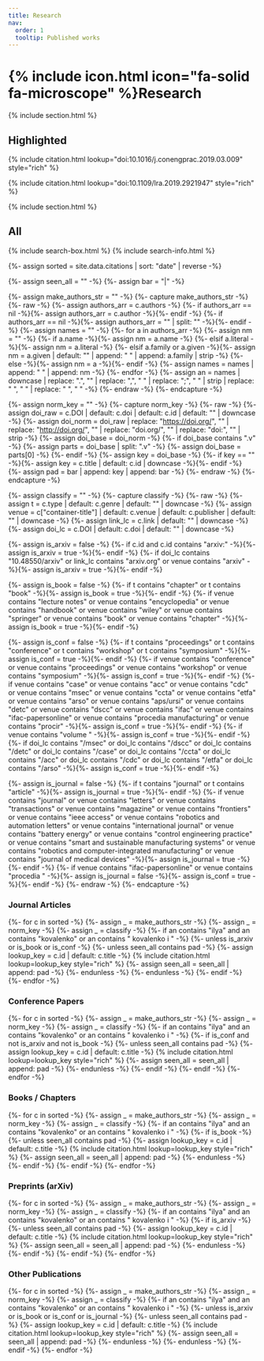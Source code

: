 ```yaml
---
title: Research
nav:
  order: 1
  tooltip: Published works
---
```


# {% include icon.html icon="fa-solid fa-microscope" %}Research



{% include section.html %}

## Highlighted

{% include citation.html lookup="doi:10.1016/j.conengprac.2019.03.009" style="rich" %}

{% include citation.html lookup="doi:10.1109/lra.2019.2921947" style="rich" %}

{% include section.html %}

## All

{% include search-box.html %}
{% include search-info.html %}

{%- assign sorted = site.data.citations | sort: "date" | reverse -%}

{%- assign seen_all = "" -%}
{%- assign bar = "|" -%}

{%- assign make_authors_str = "" -%}
{%- capture make_authors_str -%}
{%- raw -%}
{%- assign authors_arr = c.authors -%}
{%- if authors_arr == nil -%}{%- assign authors_arr = c.author -%}{%- endif -%}
{%- if authors_arr == nil -%}{%- assign authors_arr = "" | split: "" -%}{%- endif -%}
{%- assign names = "" -%}
{%- for a in authors_arr -%}
  {%- assign nm = "" -%}
  {%- if a.name -%}{%- assign nm = a.name -%}
  {%- elsif a.literal -%}{%- assign nm = a.literal -%}
  {%- elsif a.family or a.given -%}{%- assign nm = a.given | default: "" | append: " " | append: a.family | strip -%}
  {%- else -%}{%- assign nm = a -%}{%- endif -%}
  {%- assign names = names | append: " " | append: nm -%}
{%- endfor -%}
{%- assign an = names | downcase | replace: ".", "" | replace: ",", " " | replace: ";", " " | strip | replace: "  ", " " | replace: "  ", " " -%}
{%- endraw -%}
{%- endcapture -%}

{%- assign norm_key = "" -%}
{%- capture norm_key -%}
{%- raw -%}
{%- assign doi_raw = c.DOI | default: c.doi | default: c.id | default: "" | downcase -%}
{%- assign doi_norm = doi_raw
  | replace: "https://doi.org/", ""
  | replace: "http://doi.org/", ""
  | replace: "doi.org/", ""
  | replace: "doi:", ""
  | strip -%}
{%- assign doi_base = doi_norm -%}
{%- if doi_base contains ".v" -%}
  {%- assign parts = doi_base | split: ".v" -%}
  {%- assign doi_base = parts[0] -%}
{%- endif -%}
{%- assign key = doi_base -%}
{%- if key == "" -%}{%- assign key = c.title | default: c.id | downcase -%}{%- endif -%}
{%- assign pad = bar | append: key | append: bar -%}
{%- endraw -%}
{%- endcapture -%}

{%- assign classify = "" -%}
{%- capture classify -%}
{%- raw -%}
{%- assign t = c.type | default: c.genre | default: "" | downcase -%}
{%- assign venue = c["container-title"] | default: c.venue | default: c.publisher | default: "" | downcase -%}
{%- assign link_lc = c.link | default: "" | downcase -%}
{%- assign doi_lc = c.DOI | default: c.doi | default: "" | downcase -%}

{%- assign is_arxiv = false -%}
{%- if c.id and c.id contains "arxiv:" -%}{%- assign is_arxiv = true -%}{%- endif -%}
{%- if doi_lc contains "10.48550/arxiv" or link_lc contains "arxiv.org" or venue contains "arxiv" -%}{%- assign is_arxiv = true -%}{%- endif -%}

{%- assign is_book = false -%}
{%- if t contains "chapter" or t contains "book" -%}{%- assign is_book = true -%}{%- endif -%}
{%- if venue contains "lecture notes" or venue contains "encyclopedia" or venue contains "handbook" or venue contains "wiley" or venue contains "springer" or venue contains "book" or venue contains "chapter" -%}{%- assign is_book = true -%}{%- endif -%}

{%- assign is_conf = false -%}
{%- if t contains "proceedings" or t contains "conference" or t contains "workshop" or t contains "symposium" -%}{%- assign is_conf = true -%}{%- endif -%}
{%- if venue contains "conference" or venue contains "proceedings" or venue contains "workshop" or venue contains "symposium" -%}{%- assign is_conf = true -%}{%- endif -%}
{%- if venue contains "case" or venue contains "acc" or venue contains "cdc" or venue contains "msec" or venue contains "ccta" or venue contains "etfa" or venue contains "arso" or venue contains "aps/ursi" or venue contains "detc" or venue contains "dscc" or venue contains "ifac" or venue contains "ifac-papersonline" or venue contains "procedia manufacturing" or venue contains "procir" -%}{%- assign is_conf = true -%}{%- endif -%}
{%- if venue contains "volume " -%}{%- assign is_conf = true -%}{%- endif -%}
{%- if doi_lc contains "/msec" or doi_lc contains "/dscc" or doi_lc contains "/detc" or doi_lc contains "/case" or doi_lc contains "/ccta" or doi_lc contains "/acc" or doi_lc contains "/cdc" or doi_lc contains "/etfa" or doi_lc contains "/arso" -%}{%- assign is_conf = true -%}{%- endif -%}

{%- assign is_journal = false -%}
{%- if t contains "journal" or t contains "article" -%}{%- assign is_journal = true -%}{%- endif -%}
{%- if venue contains "journal" or venue contains "letters" or venue contains "transactions" or venue contains "magazine" or venue contains "frontiers" or venue contains "ieee access" or venue contains "robotics and automation letters" or venue contains "international journal" or venue contains "battery energy" or venue contains "control engineering practice" or venue contains "smart and sustainable manufacturing systems" or venue contains "robotics and computer-integrated manufacturing" or venue contains "journal of medical devices" -%}{%- assign is_journal = true -%}{%- endif -%}
{%- if venue contains "ifac-papersonline" or venue contains "procedia " -%}{%- assign is_journal = false -%}{%- assign is_conf = true -%}{%- endif -%}
{%- endraw -%}
{%- endcapture -%}

### Journal Articles
{%- for c in sorted -%}
  {%- assign _ = make_authors_str -%}
  {%- assign _ = norm_key -%}
  {%- assign _ = classify -%}
  {%- if an contains "ilya" and an contains "kovalenko" or an contains " kovalenko i " -%}
    {%- unless is_arxiv or is_book or is_conf -%}
      {%- unless seen_all contains pad -%}
        {%- assign lookup_key = c.id | default: c.title -%}
        {% include citation.html lookup=lookup_key style="rich" %}
        {%- assign seen_all = seen_all | append: pad -%}
      {%- endunless -%}
    {%- endunless -%}
  {%- endif -%}
{%- endfor -%}

### Conference Papers
{%- for c in sorted -%}
  {%- assign _ = make_authors_str -%}
  {%- assign _ = norm_key -%}
  {%- assign _ = classify -%}
  {%- if an contains "ilya" and an contains "kovalenko" or an contains " kovalenko i " -%}
    {%- if is_conf and not is_arxiv and not is_book -%}
      {%- unless seen_all contains pad -%}
        {%- assign lookup_key = c.id | default: c.title -%}
        {% include citation.html lookup=lookup_key style="rich" %}
        {%- assign seen_all = seen_all | append: pad -%}
      {%- endunless -%}
    {%- endif -%}
  {%- endif -%}
{%- endfor -%}

### Books / Chapters
{%- for c in sorted -%}
  {%- assign _ = make_authors_str -%}
  {%- assign _ = norm_key -%}
  {%- assign _ = classify -%}
  {%- if an contains "ilya" and an contains "kovalenko" or an contains " kovalenko i " -%}
    {%- if is_book -%}
      {%- unless seen_all contains pad -%}
        {%- assign lookup_key = c.id | default: c.title -%}
        {% include citation.html lookup=lookup_key style="rich" %}
        {%- assign seen_all = seen_all | append: pad -%}
      {%- endunless -%}
    {%- endif -%}
  {%- endif -%}
{%- endfor -%}

### Preprints (arXiv)
{%- for c in sorted -%}
  {%- assign _ = make_authors_str -%}
  {%- assign _ = norm_key -%}
  {%- assign _ = classify -%}
  {%- if an contains "ilya" and an contains "kovalenko" or an contains " kovalenko i " -%}
    {%- if is_arxiv -%}
      {%- unless seen_all contains pad -%}
        {%- assign lookup_key = c.id | default: c.title -%}
        {% include citation.html lookup=lookup_key style="rich" %}
        {%- assign seen_all = seen_all | append: pad -%}
      {%- endunless -%}
    {%- endif -%}
  {%- endif -%}
{%- endfor -%}

### Other Publications
{%- for c in sorted -%}
  {%- assign _ = make_authors_str -%}
  {%- assign _ = norm_key -%}
  {%- assign _ = classify -%}
  {%- if an contains "ilya" and an contains "kovalenko" or an contains " kovalenko i " -%}
    {%- unless is_arxiv or is_book or is_conf or is_journal -%}
      {%- unless seen_all contains pad -%}
        {%- assign lookup_key = c.id | default: c.title -%}
        {% include citation.html lookup=lookup_key style="rich" %}
        {%- assign seen_all = seen_all | append: pad -%}
      {%- endunless -%}
    {%- endunless -%}
  {%- endif -%}
{%- endfor -%}
